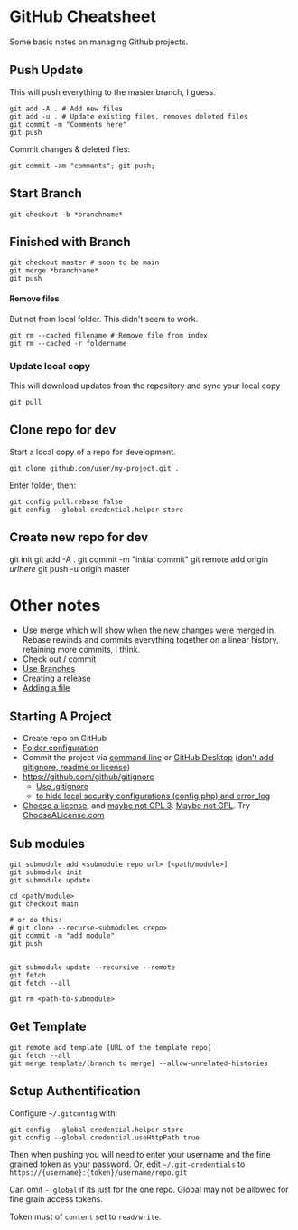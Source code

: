 # GitHub Cheatsheet
Some basic notes on managing Github projects.

## Push Update
This will push everything to the master branch, I guess.

```
git add -A . # Add new files
git add -u . # Update existing files, removes deleted files
git commit -m "Comments here"
git push
```

Commit changes & deleted files:

```
git commit -am "comments"; git push;
```


## Start Branch

```
git checkout -b *branchname*
```

## Finished with Branch

```
git checkout master # soon to be main
git merge *branchname*
git push
```

#### Remove files
But not from local folder. This didn't seem to work.
```
git rm --cached filename # Remove file from index
git rm --cached -r foldername
```

### Update local copy
This will download updates from the repository and sync your local copy

```git pull```


## Clone repo for dev
Start a local copy of a repo for development.
```
git clone github.com/user/my-project.git .
```
Enter folder, then:

```
git config pull.rebase false
git config --global credential.helper store
```


## Create new repo for dev
git init
git add -A .
git commit -m "initial commit"
git remote add origin _urlhere_
git push -u origin master


# Other notes
* Use merge which will show when the new changes were merged in. Rebase rewinds and commits everything together on a linear history, retaining more commits, I think.
* Check out / commit
* [Use Branches](https://thenewstack.io/dont-mess-with-the-master-working-with-branches-in-git-and-github/)
* [Creating a release](https://help.github.com/articles/creating-releases/)
* [Adding a file](https://help.github.com/articles/adding-a-file-to-a-repository-using-the-command-line/)

## Starting A Project
* Create repo on GitHub
* [Folder configuration](https://github.com/kriasoft/Folder-Structure-Conventions)
* Commit the project via [command line](https://help.github.com/articles/adding-an-existing-project-to-github-using-the-command-line/) or [GitHub Desktop](https://help.github.com/articles/adding-an-existing-project-to-github-using-the-command-line/) ([don't add gitignore, readme or license](https://help.github.com/articles/adding-an-existing-project-to-github-using-the-command-line/))
* https://github.com/github/gitignore
  * [Use .gitignore](https://git-scm.com/docs/gitignore)
  * [to hide local security configurations (config.php) and error_log](https://stackoverflow.com/a/3319626)
* [Choose a license](https://help.github.com/articles/licensing-a-repository/), and [maybe not GPL 3](https://www.cnet.com/news/torvalds-no-gpl-3-for-linux/). [Maybe not GPL](http://lucumr.pocoo.org/2009/2/12/are-you-sure-you-want-to-use-gpl/). Try [ChooseALicense.com](https://choosealicense.com/)

## Sub modules

```
git submodule add <submodule repo url> [<path/module>]
git submodule init
git submodule update

cd <path/module>
git checkout main

# or do this:
# git clone --recurse-submodules <repo>
git commit -m "add module"
git push


git submodule update --recursive --remote
git fetch
git fetch --all

git rm <path-to-submodule>
```

## Get Template

```
git remote add template [URL of the template repo]
git fetch --all
git merge template/[branch to merge] --allow-unrelated-histories
```

## Setup Authentification

Configure `~/.gitconfig` with:

```
git config --global credential.helper store
git config --global credential.useHttpPath true
```

Then when pushing you will need to enter your username and the fine grained token as your password.
Or, edit `~/.git-credentials` to `https://{username}:{token}/username/repo.git`

Can omit `--global` if its just for the one repo. Global may not be allowed for fine grain access tokens.

Token must of `content` set to `read/write`.
